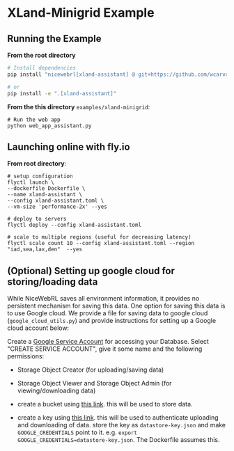 # XLand-Minigrid Example

## Running the Example
**From the root directory**
```bash
# Install dependencies
pip install "nicewebrl[xland-assistant] @ git+https://github.com/wcarvalho/nicewebrl.git"

# or 
pip install -e ".[xland-assistant]"
```
**From the this directory** `examples/xland-minigrid`:
```
# Run the web app
python web_app_assistant.py
```

## Launching online with fly.io

**From root directory**:
```
# setup configuration
flyctl launch \
--dockerfile Dockerfile \
--name xland-assistant \
--config xland-assistant.toml \
--vm-size 'performance-2x' --yes

# deploy to servers
flyctl deploy --config xland-assistant.toml

# scale to multiple regions (useful for decreasing latency)
flyctl scale count 10 --config xland-assistant.toml --region "iad,sea,lax,den"  --yes
```


## (Optional) Setting up google cloud for storing/loading data

While NiceWebRL saves all environment information, it provides no persistent mechanism for saving this data. One option for saving this data is to use Google cloud. We provide a file for saving data to google cloud (`google_cloud_utils.py`) and provide instructions for setting up a Google cloud account below:

Create a [Google Service Account](https://console.cloud.google.com/iam-admin/serviceaccounts?) for accessing your Database. Select "CREATE SERVICE ACCOUNT", give it some name and the following permissions:
- Storage Object Creator (for uploading/saving data)
- Storage Object Viewer and Storage Object Admin (for viewing/downloading data)

- create a bucket using [this link](https://console.cloud.google.com/storage/). this will be used to store data.
- create a key using [this link](https://console.cloud.google.com/iam-admin/serviceaccounts/details/111959560397464491265/keys?project=human-web-rl). this will be used to authenticate uploading and downloading of data. store the key as `datastore-key.json` and make `GOOGLE_CREDENTIALS` point to it. e.g. `export GOOGLE_CREDENTIALS=datastore-key.json`. The Dockerfile assumes this.